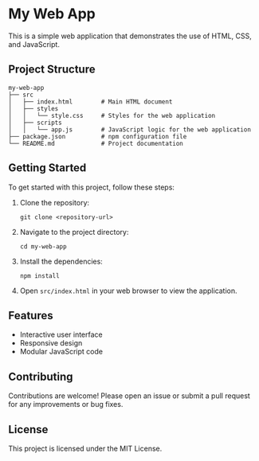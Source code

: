 # My Web App

This is a simple web application that demonstrates the use of HTML, CSS, and JavaScript.

## Project Structure

```
my-web-app
├── src
│   ├── index.html        # Main HTML document
│   ├── styles
│   │   └── style.css     # Styles for the web application
│   ├── scripts
│   │   └── app.js        # JavaScript logic for the web application
├── package.json          # npm configuration file
└── README.md             # Project documentation
```

## Getting Started

To get started with this project, follow these steps:

1. Clone the repository:
   ```
   git clone <repository-url>
   ```

2. Navigate to the project directory:
   ```
   cd my-web-app
   ```

3. Install the dependencies:
   ```
   npm install
   ```

4. Open `src/index.html` in your web browser to view the application.

## Features

- Interactive user interface
- Responsive design
- Modular JavaScript code

## Contributing

Contributions are welcome! Please open an issue or submit a pull request for any improvements or bug fixes.

## License

This project is licensed under the MIT License.